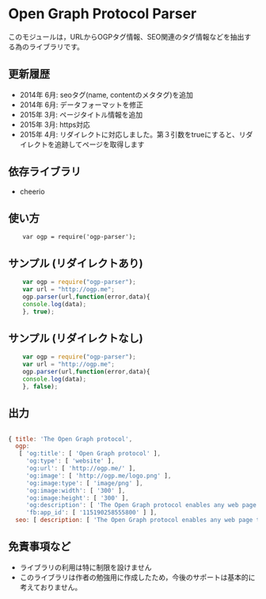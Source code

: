 # Open Graph Protocol Parser
このモジュールは，URLからOGPタグ情報、SEO関連のタグ情報などを抽出する為のライブラリです。

## 更新履歴
* 2014年 6月: seoタグ(name, contentのメタタグ)を追加
* 2014年 6月: データフォーマットを修正
* 2015年 3月: ページタイトル情報を追加
* 2015年 3月: https対応
* 2015年 4月: リダイレクトに対応しました。第３引数をtrueにすると、リダイレクトを追跡してページを取得します

## 依存ライブラリ
* cheerio

## 使い方
```
    var ogp = require('ogp-parser');
```

## サンプル (リダイレクトあり)
```javascript
    var ogp = require("ogp-parser");
    var url = "http://ogp.me";
    ogp.parser(url,function(error,data){
	console.log(data);
    }, true);
```

## サンプル (リダイレクトなし)
```javascript
    var ogp = require("ogp-parser");
    var url = "http://ogp.me";
    ogp.parser(url,function(error,data){
	console.log(data);
    }, false);
```

## 出力
```javascript

{ title: 'The Open Graph protocol',
  ogp: 
   [ 'og:title': [ 'Open Graph protocol' ],
     'og:type': [ 'website' ],
     'og:url': [ 'http://ogp.me/' ],
     'og:image': [ 'http://ogp.me/logo.png' ],
     'og:image:type': [ 'image/png' ],
     'og:image:width': [ '300' ],
     'og:image:height': [ '300' ],
     'og:description': [ 'The Open Graph protocol enables any web page to become a rich object in a social graph.' ],
     'fb:app_id': [ '115190258555800' ] ],
  seo: [ description: [ 'The Open Graph protocol enables any web page to become a rich object in a social graph.' ] ] }

```

## 免責事項など
* ライブラリの利用は特に制限を設けません
* このライブラリは作者の勉強用に作成したため，今後のサポートは基本的に考えておりません。
